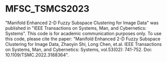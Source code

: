 # MFSC_TSMCS2023
"Manifold Enhanced 2-D Fuzzy Subspace Clustering  for Image Data" was published in "IEEE Transactions on Systems, Man, and Cybernetics: Systems". This code is for academic communication purposes only. To use this code, please cite the paper: "Manifold Enhanced 2-D Fuzzy Subspace Clustering  for Image Data, Zhaoyin Shi, Long Chen, et.al. IEEE Transactions on Systems, Man, and Cybernetics: Systems, vol.53(02): 741-752. Doi: 10.1109/TSMC.2022.3188364".
